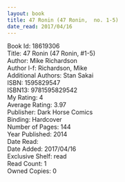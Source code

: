```yaml
---
layout: book
title: 47 Ronin (47 Ronin,  no. 1-5)
date_read: 2017/04/16
---
```


Book Id: 18619306<br />
Title: 47 Ronin (47 Ronin, #1-5)<br />
Author: Mike Richardson<br />
Author l-f: Richardson, Mike<br />
Additional Authors: Stan Sakai<br />
ISBN: 1595829547<br />
ISBN13: 9781595829542<br />
My Rating: 4<br />
Average Rating: 3.97<br />
Publisher: Dark Horse Comics<br />
Binding: Hardcover<br />
Number of Pages: 144<br />
Year Published: 2014<br />
Date Read: <br />
Date Added: 2017/04/16<br />
Exclusive Shelf: read<br />
Read Count: 1<br />
Owned Copies: 0<br />

